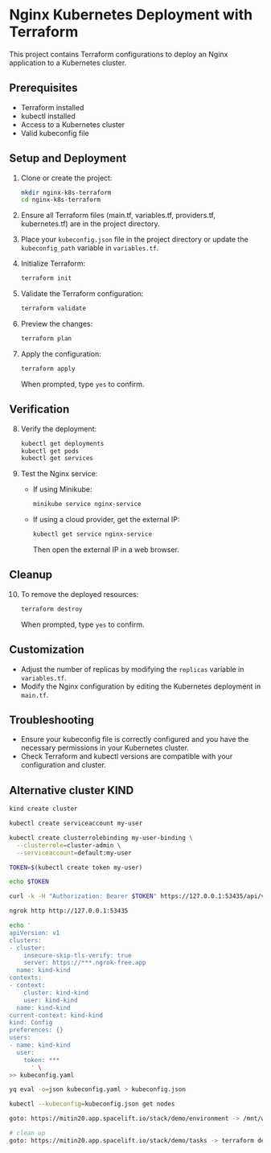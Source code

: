 # Nginx Kubernetes Deployment with Terraform

This project contains Terraform configurations to deploy an Nginx application to a Kubernetes cluster.

## Prerequisites

- Terraform installed
- kubectl installed
- Access to a Kubernetes cluster
- Valid kubeconfig file

## Setup and Deployment

1. Clone or create the project:
   ```bash
   mkdir nginx-k8s-terraform
   cd nginx-k8s-terraform
   ```

2. Ensure all Terraform files (main.tf, variables.tf, providers.tf, kubernetes.tf) are in the project directory.

3. Place your `kubeconfig.json` file in the project directory or update the `kubeconfig_path` variable in `variables.tf`.

4. Initialize Terraform:
   ```bash
   terraform init
   ```

5. Validate the Terraform configuration:
   ```bash
   terraform validate
   ```

6. Preview the changes:
   ```bash
   terraform plan
   ```

7. Apply the configuration:
   ```bash
   terraform apply
   ```
   When prompted, type `yes` to confirm.

## Verification

8. Verify the deployment:
   ```bash
   kubectl get deployments
   kubectl get pods
   kubectl get services
   ```

9. Test the Nginx service:
   - If using Minikube:
     ```bash
     minikube service nginx-service
     ```
   - If using a cloud provider, get the external IP:
     ```bash
     kubectl get service nginx-service
     ```
     Then open the external IP in a web browser.

## Cleanup

10. To remove the deployed resources:
    ```bash
    terraform destroy
    ```
    When prompted, type `yes` to confirm.

## Customization

- Adjust the number of replicas by modifying the `replicas` variable in `variables.tf`.
- Modify the Nginx configuration by editing the Kubernetes deployment in `main.tf`.

## Troubleshooting

- Ensure your kubeconfig file is correctly configured and you have the necessary permissions in your Kubernetes cluster.
- Check Terraform and kubectl versions are compatible with your configuration and cluster.

## Alternative cluster KIND
```bash
kind create cluster

kubectl create serviceaccount my-user

kubectl create clusterrolebinding my-user-binding \
  --clusterrole=cluster-admin \
  --serviceaccount=default:my-user

TOKEN=$(kubectl create token my-user)

echo $TOKEN

curl -k -H "Authorization: Bearer $TOKEN" https://127.0.0.1:53435/api/v1/namespaces

ngrok http http://127.0.0.1:53435

echo '
apiVersion: v1
clusters:
- cluster:
    insecure-skip-tls-verify: true
    server: https://***.ngrok-free.app
  name: kind-kind
contexts:
- context:
    cluster: kind-kind
    user: kind-kind
  name: kind-kind
current-context: kind-kind
kind: Config
preferences: {}
users:
- name: kind-kind
  user:
    token: ***
      ' \
>> kubeconfig.yaml

yq eval -o=json kubeconfig.yaml > kubeconfig.json

kubectl --kubeconfig=kubeconfig.json get nodes

goto: https://mitin20.app.spacelift.io/stack/demo/environment -> /mnt/workspace/source/kubeconfig.json

# clean up
goto: https://mitin20.app.spacelift.io/stack/demo/tasks -> terraform destroy -auto-approve
```
